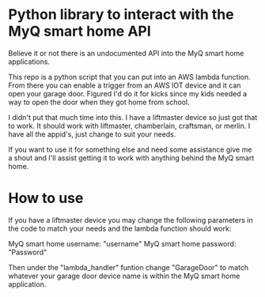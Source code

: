 # Python library to interact with the MyQ smart home API

Believe it or not there is an undocumented API into the MyQ smart home applications. 

This repo is a python script that you can put into an AWS lambda function.  From there you can enable a trigger from an AWS IOT device and it can open your garage door.  Figured I'd do it for kicks since my kids needed a way to open the door when they got home from school.

I didn't put that much time into this.  I have a liftmaster device so just got that to work.  It should work with liftmaster, chamberlain, craftsman, or merlin. I have all the appid's, just change to suit your needs.

If you want to use it for something else and need some assistance give me a shout and I'll assist getting it to work with anything behind the MyQ smart home.

# How to use

If you have a liftmaster device you may change the following parameters in the code to match your needs and the lambda function should work:

MyQ smart home username: "username"
MyQ smart home password: "Password"

Then under the "lambda_handler" funtion change "GarageDoor" to match whatever your garage door device name is within the MyQ smart home application.
